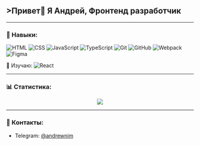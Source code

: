 ## >Привет👋 Я Андрей, Фронтенд разработчик

---

### 🧠 Навыки:
![HTML](https://img.shields.io/badge/-HTML5-e34f26?style=flat-square&logo=html5&logoColor=fff)
![CSS](https://img.shields.io/badge/-CSS3-1572b6?style=flat-square&logo=css3)
![JavaScript](https://img.shields.io/badge/-JavaScript-f7df1e?style=flat-square&logo=javascript&logoColor=000)
![TypeScript](https://img.shields.io/badge/-TypeScript-3178c6?style=flat-square&logo=typescript&logoColor=fff)
![Git](https://img.shields.io/badge/-Git-f05032?style=flat-square&logo=git&logoColor=fff)
![GitHub](https://img.shields.io/badge/-GitHub-181717?style=flat-square&logo=github)
![Webpack](https://img.shields.io/badge/-Webpack-8dd6f9?style=flat-square&logo=webpack&logoColor=000)
![Figma](https://img.shields.io/badge/-Figma-f24e1e?style=flat-square&logo=figma&logoColor=fff)

🧩 Изучаю: ![React](https://img.shields.io/badge/-React-61dafb?style=flat-square&logo=react&logoColor=000)

---

### 📊 Статистика:

<p align="center">
  <img src="https://github-readme-stats.vercel.app/api?username=andrewnim&show_icons=true&theme=radical" />
</p>

---

### 📲 Контакты:
- Telegram: [@andrewnim](https://t.me/andrewnim)
